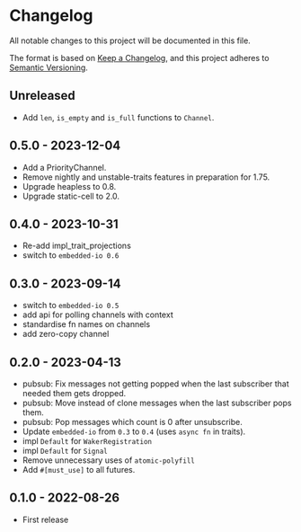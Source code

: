 # Changelog

All notable changes to this project will be documented in this file.

The format is based on [Keep a Changelog](https://keepachangelog.com/en/1.0.0/),
and this project adheres to [Semantic Versioning](https://semver.org/spec/v2.0.0.html).

## Unreleased

- Add `len`, `is_empty` and `is_full` functions to `Channel`.

## 0.5.0 - 2023-12-04

- Add a PriorityChannel.
- Remove nightly and unstable-traits features in preparation for 1.75.
- Upgrade heapless to 0.8.
- Upgrade static-cell to 2.0.

## 0.4.0 - 2023-10-31

- Re-add impl_trait_projections
- switch to `embedded-io 0.6`

## 0.3.0 - 2023-09-14

- switch to `embedded-io 0.5`
- add api for polling channels with context
- standardise fn names on channels
- add zero-copy channel

## 0.2.0 - 2023-04-13

- pubsub: Fix messages not getting popped when the last subscriber that needed them gets dropped.
- pubsub: Move instead of clone messages when the last subscriber pops them.
- pubsub: Pop messages which count is 0 after unsubscribe.
- Update `embedded-io` from `0.3` to `0.4` (uses `async fn` in traits).
- impl `Default` for `WakerRegistration`
- impl `Default` for `Signal`
- Remove unnecessary uses of `atomic-polyfill`
- Add `#[must_use]` to all futures.

## 0.1.0 - 2022-08-26

- First release
